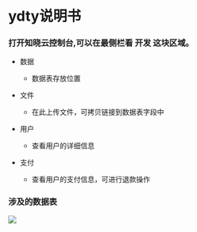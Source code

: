# ydty说明书    
### 打开知晓云控制台,可以在最侧栏看 开发 这块区域。   
* 数据
    - 数据表存放位置
* 文件
    - 在此上传文件，可拷贝链接到数据表字段中    
    
* 用户
    - 查看用户的详细信息
* 支付
    - 查看用户的支付信息，可进行退款操作
    
### 涉及的数据表   
<img src="https://github.com/yourself911/yourself911.github.io/blob/master/images/img-ydty/table.png" />

